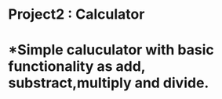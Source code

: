 # Project2 : Calculator
# *Simple caluculator with basic functionality as add, substract,multiply and divide.
